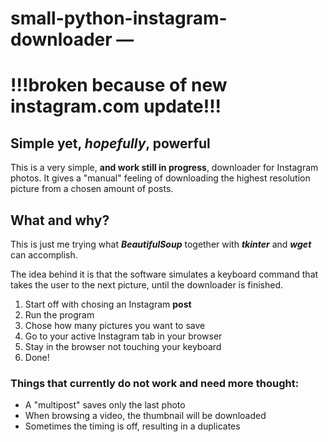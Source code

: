 

# small-python-instagram-downloader — 
# !!!broken because of new instagram.com update!!!

Simple yet, _hopefully_, powerful
---------------------

This is a very simple, **and work still in progress**, downloader for Instagram photos. It gives a "manual" feeling of downloading the highest resolution picture from a chosen amount of posts.


What and why?
---------------------

This is just me trying what **_BeautifulSoup_** together with **_tkinter_** and **_wget_** can accomplish.

The idea behind it is that the software simulates a keyboard command that takes the user to the next picture, until the downloader is finished.

1. Start off with chosing an Instagram **post**
2. Run the program
3. Chose how many pictures you want to save
4. Go to your active Instagram tab in your browser
5. Stay in the browser not touching your keyboard
6. Done!

### Things that currently __do not__ work and need more thought:

- A "multipost" saves only the last photo
- When browsing a video, the thumbnail will be downloaded
- Sometimes the timing is off, resulting in a duplicates
